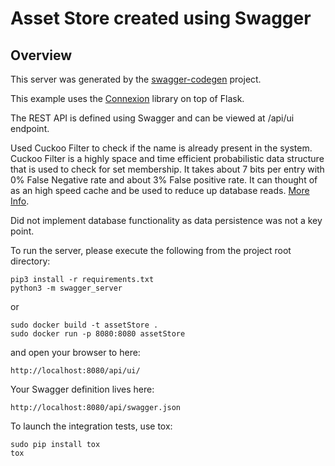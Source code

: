 # Asset Store created using Swagger

## Overview
This server was generated by the [swagger-codegen](https://github.com/swagger-api/swagger-codegen) project.

This example uses the [Connexion](https://github.com/zalando/connexion) library on top of Flask.

The REST API is defined using Swagger and can be viewed at /api/ui endpoint.

Used Cuckoo Filter to check if the name is already present in the system. Cuckoo Filter is a highly space and time efficient probabilistic data structure that is used to check for set membership. It takes about 7 bits per entry with 0% False Negative rate and about 3% False positive rate. It can thought of as an high speed cache and be used to reduce up database reads. [More Info](https://bdupras.github.io/filter-tutorial/).

Did not implement database functionality as data persistence was not a key point.


To run the server, please execute the following from the project root directory:


```
pip3 install -r requirements.txt
python3 -m swagger_server

```

or

```
sudo docker build -t assetStore .
sudo docker run -p 8080:8080 assetStore
```

and open your browser to here:

```
http://localhost:8080/api/ui/
```

Your Swagger definition lives here:

```
http://localhost:8080/api/swagger.json
```

To launch the integration tests, use tox:
```
sudo pip install tox
tox
```
